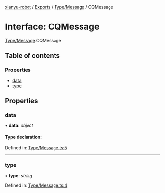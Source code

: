[xianyu-robot](../README.md) / [Exports](../modules.md) / [Type/Message](../modules/type_message.md) / CQMessage

# Interface: CQMessage

[Type/Message](../modules/type_message.md).CQMessage

## Table of contents

### Properties

- [data](type_message.cqmessage.md#data)
- [type](type_message.cqmessage.md#type)

## Properties

### data

• **data**: *object*

#### Type declaration:

Defined in: [Type/Message.ts:5](https://github.com/blacktunes/xianyu-robot/blob/2c773a6/src/Type/Message.ts#L5)

___

### type

• **type**: *string*

Defined in: [Type/Message.ts:4](https://github.com/blacktunes/xianyu-robot/blob/2c773a6/src/Type/Message.ts#L4)
